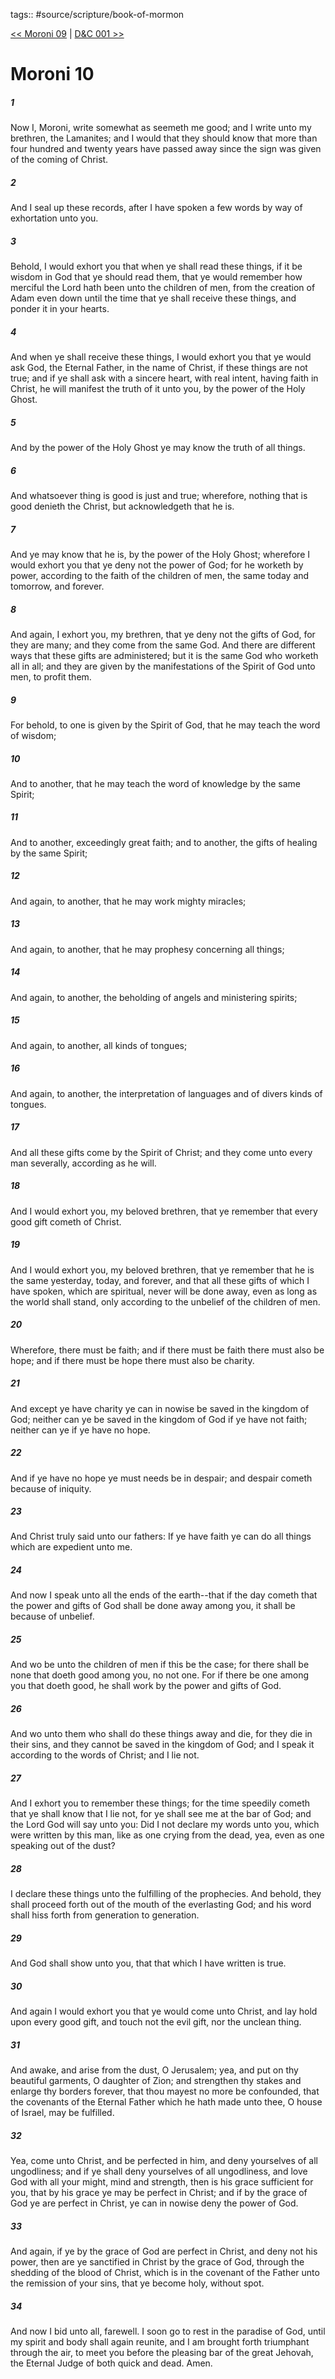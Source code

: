 tags:: #source/scripture/book-of-mormon

[<< Moroni 09](/Book_of_Mormon/15_Moroni/Moroni_09.md) | [D&C 001 >>](/Doctrine_and_Covenants/D&C_001.md)

# Moroni 10

##### 1

Now I, Moroni, write somewhat as seemeth me good; and I write unto my brethren, the Lamanites; and I would that they should know that more than four hundred and twenty years have passed away since the sign was given of the coming of Christ.

##### 2

And I seal up these records, after I have spoken a few words by way of exhortation unto you.

##### 3

Behold, I would exhort you that when ye shall read these things, if it be wisdom in God that ye should read them, that ye would remember how merciful the Lord hath been unto the children of men, from the creation of Adam even down until the time that ye shall receive these things, and ponder it in your hearts.

##### 4

And when ye shall receive these things, I would exhort you that ye would ask God, the Eternal Father, in the name of Christ, if these things are not true; and if ye shall ask with a sincere heart, with real intent, having faith in Christ, he will manifest the truth of it unto you, by the power of the Holy Ghost.

##### 5

And by the power of the Holy Ghost ye may know the truth of all things.

##### 6

And whatsoever thing is good is just and true; wherefore, nothing that is good denieth the Christ, but acknowledgeth that he is.

##### 7

And ye may know that he is, by the power of the Holy Ghost; wherefore I would exhort you that ye deny not the power of God; for he worketh by power, according to the faith of the children of men, the same today and tomorrow, and forever.

##### 8

And again, I exhort you, my brethren, that ye deny not the gifts of God, for they are many; and they come from the same God. And there are different ways that these gifts are administered; but it is the same God who worketh all in all; and they are given by the manifestations of the Spirit of God unto men, to profit them.

##### 9

For behold, to one is given by the Spirit of God, that he may teach the word of wisdom;

##### 10

And to another, that he may teach the word of knowledge by the same Spirit;

##### 11

And to another, exceedingly great faith; and to another, the gifts of healing by the same Spirit;

##### 12

And again, to another, that he may work mighty miracles;

##### 13

And again, to another, that he may prophesy concerning all things;

##### 14

And again, to another, the beholding of angels and ministering spirits;

##### 15

And again, to another, all kinds of tongues;

##### 16

And again, to another, the interpretation of languages and of divers kinds of tongues.

##### 17

And all these gifts come by the Spirit of Christ; and they come unto every man severally, according as he will.

##### 18

And I would exhort you, my beloved brethren, that ye remember that every good gift cometh of Christ.

##### 19

And I would exhort you, my beloved brethren, that ye remember that he is the same yesterday, today, and forever, and that all these gifts of which I have spoken, which are spiritual, never will be done away, even as long as the world shall stand, only according to the unbelief of the children of men.

##### 20

Wherefore, there must be faith; and if there must be faith there must also be hope; and if there must be hope there must also be charity.

##### 21

And except ye have charity ye can in nowise be saved in the kingdom of God; neither can ye be saved in the kingdom of God if ye have not faith; neither can ye if ye have no hope.

##### 22

And if ye have no hope ye must needs be in despair; and despair cometh because of iniquity.

##### 23

And Christ truly said unto our fathers: If ye have faith ye can do all things which are expedient unto me.

##### 24

And now I speak unto all the ends of the earth--that if the day cometh that the power and gifts of God shall be done away among you, it shall be because of unbelief.

##### 25

And wo be unto the children of men if this be the case; for there shall be none that doeth good among you, no not one. For if there be one among you that doeth good, he shall work by the power and gifts of God.

##### 26

And wo unto them who shall do these things away and die, for they die in their sins, and they cannot be saved in the kingdom of God; and I speak it according to the words of Christ; and I lie not.

##### 27

And I exhort you to remember these things; for the time speedily cometh that ye shall know that I lie not, for ye shall see me at the bar of God; and the Lord God will say unto you: Did I not declare my words unto you, which were written by this man, like as one crying from the dead, yea, even as one speaking out of the dust?

##### 28

I declare these things unto the fulfilling of the prophecies. And behold, they shall proceed forth out of the mouth of the everlasting God; and his word shall hiss forth from generation to generation.

##### 29

And God shall show unto you, that that which I have written is true.

##### 30

And again I would exhort you that ye would come unto Christ, and lay hold upon every good gift, and touch not the evil gift, nor the unclean thing.

##### 31

And awake, and arise from the dust, O Jerusalem; yea, and put on thy beautiful garments, O daughter of Zion; and strengthen thy stakes and enlarge thy borders forever, that thou mayest no more be confounded, that the covenants of the Eternal Father which he hath made unto thee, O house of Israel, may be fulfilled.

##### 32

Yea, come unto Christ, and be perfected in him, and deny yourselves of all ungodliness; and if ye shall deny yourselves of all ungodliness, and love God with all your might, mind and strength, then is his grace sufficient for you, that by his grace ye may be perfect in Christ; and if by the grace of God ye are perfect in Christ, ye can in nowise deny the power of God.

##### 33

And again, if ye by the grace of God are perfect in Christ, and deny not his power, then are ye sanctified in Christ by the grace of God, through the shedding of the blood of Christ, which is in the covenant of the Father unto the remission of your sins, that ye become holy, without spot.

##### 34

And now I bid unto all, farewell. I soon go to rest in the paradise of God, until my spirit and body shall again reunite, and I am brought forth triumphant through the air, to meet you before the pleasing bar of the great Jehovah, the Eternal Judge of both quick and dead. Amen.
